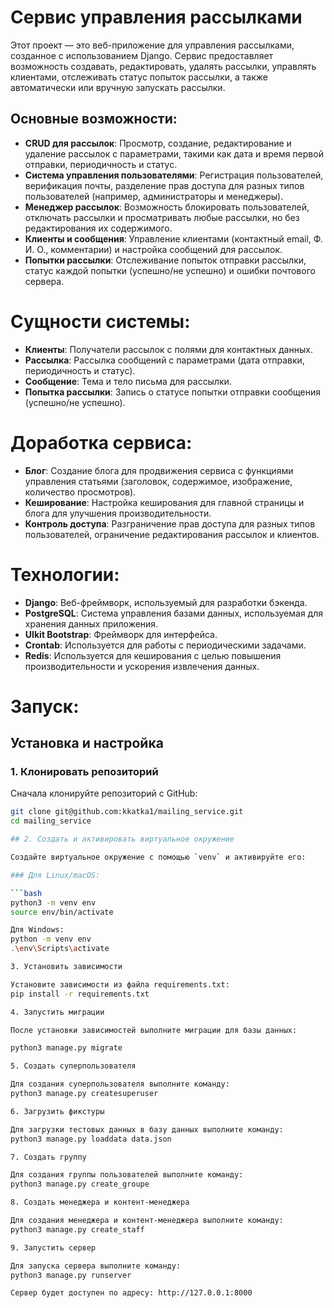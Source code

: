 # Сервис управления рассылками

Этот проект — это веб-приложение для управления рассылками, созданное с использованием Django. Сервис предоставляет возможность создавать, редактировать, удалять рассылки, управлять клиентами, отслеживать статус попыток рассылки, а также автоматически или вручную запускать рассылки.

## Основные возможности:

- **CRUD для рассылок**: Просмотр, создание, редактирование и удаление рассылок с параметрами, такими как дата и время первой отправки, периодичность и статус.
- **Система управления пользователями**: Регистрация пользователей, верификация почты, разделение прав доступа для разных типов пользователей (например, администраторы и менеджеры).
- **Менеджер рассылок**: Возможность блокировать пользователей, отключать рассылки и просматривать любые рассылки, но без редактирования их содержимого.
- **Клиенты и сообщения**: Управление клиентами (контактный email, Ф. И. О., комментарии) и настройка сообщений для рассылок.
- **Попытки рассылки**: Отслеживание попыток отправки рассылки, статус каждой попытки (успешно/не успешно) и ошибки почтового сервера.

# Сущности системы:

- **Клиенты**: Получатели рассылок с полями для контактных данных.
- **Рассылка**: Рассылка сообщений с параметрами (дата отправки, периодичность и статус).
- **Сообщение**: Тема и тело письма для рассылки.
- **Попытка рассылки**: Запись о статусе попытки отправки сообщения (успешно/не успешно).

# Доработка сервиса:

- **Блог**: Создание блога для продвижения сервиса с функциями управления статьями (заголовок, содержимое, изображение, количество просмотров).
- **Кеширование**: Настройка кеширования для главной страницы и блога для улучшения производительности.
- **Контроль доступа**: Разграничение прав доступа для разных типов пользователей, ограничение редактирования рассылок и клиентов.

# Технологии:

- **Django**: Веб-фреймворк, используемый для разработки бэкенда.
- **PostgreSQL**: Система управления базами данных, используемая для хранения данных приложения.
- **UIkit Bootstrap**: Фреймворк для интерфейса.
- **Crontab**: Используется для работы с периодическими задачами.
- **Redis**: Используется для кеширования с целью повышения производительности и ускорения извлечения данных.

# Запуск:

## Установка и настройка

### 1. Клонировать репозиторий

Сначала клонируйте репозиторий с GitHub:

```bash
git clone git@github.com:kkatka1/mailing_service.git
cd mailing_service

## 2. Создать и активировать виртуальное окружение

Создайте виртуальное окружение с помощью `venv` и активируйте его:

### Для Linux/macOS:

```bash
python3 -m venv env
source env/bin/activate

Для Windows:
python -m venv env
.\env\Scripts\activate

3. Установить зависимости

Установите зависимости из файла requirements.txt:
pip install -r requirements.txt

4. Запустить миграции

После установки зависимостей выполните миграции для базы данных:

python3 manage.py migrate

5. Создать суперпользователя

Для создания суперпользователя выполните команду:
python3 manage.py createsuperuser

6. Загрузить фикстуры

Для загрузки тестовых данных в базу данных выполните команду:
python3 manage.py loaddata data.json

7. Создать группу

Для создания группы пользователей выполните команду:
python3 manage.py create_groupe

8. Создать менеджера и контент-менеджера

Для создания менеджера и контент-менеджера выполните команду:
python3 manage.py create_staff

9. Запустить сервер

Для запуска сервера выполните команду:
python3 manage.py runserver

Сервер будет доступен по адресу: http://127.0.0.1:8000
